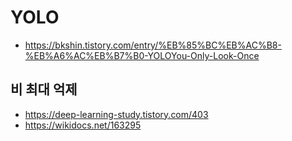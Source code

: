 # YOLO 
- https://bkshin.tistory.com/entry/%EB%85%BC%EB%AC%B8-%EB%A6%AC%EB%B7%B0-YOLOYou-Only-Look-Once

## 비 최대 억제
- https://deep-learning-study.tistory.com/403
- https://wikidocs.net/163295
